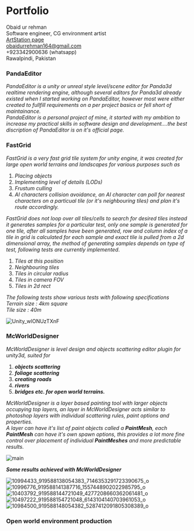 # Portfolio
Obaid ur rehman  
Software engineer, CG environment artist      
[ArtStation page](https://www.artstation.com/rehman13m)  
obaidurrehman164@gmail.com  
+923342900636 (whatsapp)  
Rawalpindi, Pakistan  

### PandaEditor
_PandaEditor is a unity or unreal style level/scene editor for Panda3d realtime rendering engine, although several editors for Panda3d already existed when I started working on PandaEditor, however most were either created to fullfill requirements on a per project basics or fell short of maintainance.   
PandaEditor is a personal project of mine, it started with my ambition to increase my practical skills in software design and development....the best discription of PandaEditor is on it's official page._



### FastGrid
_FastGrid is a very fast grid tile system for unity engine, it was created for large open world terrains and landscapes for various purposes such as_

1. _Placing objects_
2. _Implementing level of details (LODs)_
3. _Frustum culling_
4. _AI characters collision avoidance, an AI character can poll for nearest characters on a particual tile (or it's neighbouring tiles) and plan it's route accordingly._

_FastGrid does not loop over all tiles/cells to search for desired tiles instead it generates samples for a particular test, only one sample is generated for one tile, after all samples have been generated, row and column index of a tile in grid is calculated for each sample and exact tile is pulled from a 2d dimensional array, the method of generating samples depends on type of test, following tests are currently implemented_.

1. _Tiles at this position_
2. _Neighbouring tiles_
3. _Tiles in circular radius_
4. _Tiles in camera FOV_
5. _Tiles in 2d rect_

_The following tests show various tests with following specifications_  
_Terrain size : 4km square_  
_Tile size : 40m_  

![Unity_wlONUzTXnF](https://user-images.githubusercontent.com/23467551/158054074-9a4828b5-e57d-4fe2-aa13-9e4ba86fa01f.gif)


### McWorldDesigner
_McWorldDesigner is level design and objects scattering editor plugin for unity3d, suited for_

1. _**objects scattering**_
2. _**foliage scattering**_
3. _**creating roads**_
4. _**rivers**_
5. _**bridges etc. for open world terrains.**_

_McWorldDesigner is a layer based painting tool with larger objects occupying top layers, an layer in McWorldDesigner acts similar to photoshop layers with individual scattering rules, paint options and properties._  
_A layer can have it's list of paint objects called a **PaintMesh**, each **PaintMesh** can have it's own spawn options, this provides a lot more fine control over placement of individual **PaintMeshes** and more predictable results._

![main](https://user-images.githubusercontent.com/23467551/159134327-29a07bc3-2311-464b-92f5-d5d02a2f1633.jpg)

_**Some results achieved with McWorldDesigner**_

![10994433_919588138054383_7146353291723390675_o](https://user-images.githubusercontent.com/23467551/159134389-49a66f71-70c9-4cda-8fe0-d581451b1110.jpg)
![10996776_919588141387716_1557448902022985795_o](https://user-images.githubusercontent.com/23467551/159134396-f63c2691-74d9-4cd3-bbf8-51b2785cc70b.jpg)
![10403792_919588144721049_4277208660362061481_o](https://user-images.githubusercontent.com/23467551/159134400-ee8e1d0d-0d5f-4cf5-a3e0-829d87d71ea9.jpg)
![10497222_919588154721048_6143104140703961053_o](https://user-images.githubusercontent.com/23467551/159134402-6f8d5cb3-060d-4bb1-a257-06720d27e8b4.jpg)
![10984500_919588148054382_5287412091805308389_o](https://user-images.githubusercontent.com/23467551/159134409-0dbbfd5a-ba94-4fbc-ac29-e8183f86caff.jpg)


### Open world environment production


